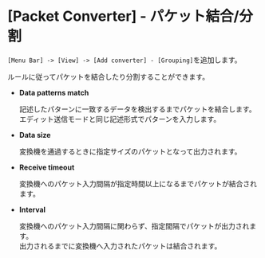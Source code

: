 # [Packet Converter] - パケット結合/分割

`[Menu Bar] -> [View] -> [Add converter] - [Grouping]`を追加します。

ルールに従ってパケットを結合したり分割することができます。

* **Data patterns match**

  記述したパターンに一致するデータを検出するまでパケットを結合します。<br>
  エディット送信モードと同じ記述形式でパターンを入力します。

* **Data size**

  変換機を通過するときに指定サイズのパケットとなって出力されます。

* **Receive timeout**

  変換機へのパケット入力間隔が指定時間以上になるまでパケットが結合されます。

* **Interval**

  変換機へのパケット入力間隔に関わらず、指定間隔でパケットが出力されます。<br>
  出力されるまでに変換機へ入力されたパケットは結合されます。


